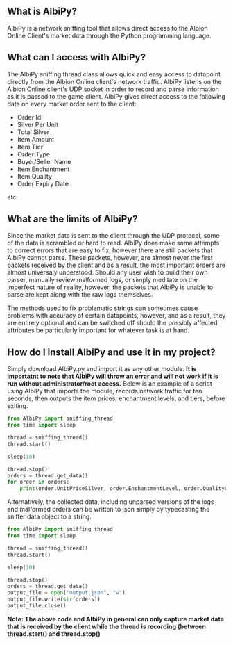 ## What is AlbiPy?
AlbiPy is a network sniffing tool that allows direct access to the Albion Online Client's market data through the Python programming language.

## What can I access with AlbiPy?
The AlbiPy sniffing thread class allows quick and easy access to datapoint directly from the Albion Online client's network traffic. AlbiPy listens on the Albion Online client's UDP socket in order to record and parse information as it is passed to the game client. AlbiPy gives direct access to the following data on every market order sent to the client:
- Order Id
- Silver Per Unit
- Total Silver
- Item Amount
- Item Tier
- Order Type
- Buyer/Seller Name
- Item Enchantment
- Item Quality
- Order Expiry Date

etc.

## What are the limits of AlbiPy?
Since the market data is sent to the client through the UDP protocol, some of the data is scrambled or hard to read. AlbiPy does make some attempts to correct errors that are easy to fix, however there are still packets that AlbiPy cannot parse. These packets, however, are almost never the first packets received by the client and as a result, the most important orders are almost universaly understood. Should any user wish to build their own parser, manually review malformed logs, or simply meditate on the imperfect nature of reality, however, the packets that AlbiPy is unable to parse are kept along with the raw logs themselves.

The methods used to fix problematic strings can sometimes cause problems with accuracy of certain datapoints, however, and as a result, they are entirely optional and can be switched off should the possibly affected attributes be particularly important for whatever task is at hand.

## How do I install AlbiPy and use it in my project?
Simply download AlbiPy.py and import it as any other module. **It is importatnt to note that AlbiPy will throw an error and will not work if it is run without administrator/root access.** Below is an example of a script using AlbiPy that imports the module, records network traffic for ten seconds, then outputs the item prices, enchantment levels, and tiers, before exiting.
```Python
from AlbiPy import sniffing_thread
from time import sleep

thread = sniffing_thread()
thread.start()

sleep(10)

thread.stop()
orders = thread.get_data()
for order in orders:
    print(order.UnitPriceSilver, order.EnchantmentLevel, order.QualityLevel)
```
Alternatively, the collected data, including unparsed versions of the logs and malformed orders can be written to json simply by typecasting the sniffer data object to a string.
```Python
from AlbiPy import sniffing_thread
from time import sleep

thread = sniffing_thread()
thread.start()

sleep(10)

thread.stop()
orders = thread.get_data()
output_file = open("output.json", "w")
output_file.write(str(orders))
output_file.close()
```
**Note: The above code and AlbiPy in general can only capture market data that is received by the client while the thread is recording (between thread.start() and thread.stop()**
